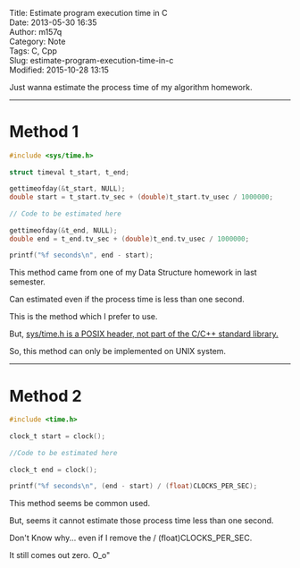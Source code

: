 Title: Estimate program execution time in C  
Date: 2013-05-30 16:35  
Author: m157q  
Category: Note  
Tags: C, Cpp  
Slug: estimate-program-execution-time-in-c  
Modified: 2015-10-28 13:15  
  
  
Just wanna estimate the process time of my algorithm homework.  
  
---  
  
# Method 1  
  
```c  
#include <sys/time.h>  
  
struct timeval t_start, t_end;  
  
gettimeofday(&t_start, NULL);  
double start = t_start.tv_sec + (double)t_start.tv_usec / 1000000;  
  
// Code to be estimated here  
  
gettimeofday(&t_end, NULL);  
double end = t_end.tv_sec + (double)t_end.tv_usec / 1000000;  
  
printf("%f seconds\n", end - start);  
```  
  
This method came from one of my Data Structure homework in last semester.  
  
Can estimated even if the process time is less than one second.  
  
This is the method which I prefer to use.  
  
But, [sys/time.h is a POSIX header, not part of the C/C++ standard library.](http://www.cplusplus.com/forum/beginner/22384/)  
  
So, this method can only be implemented on UNIX system.  
  
---  
  
# Method 2  
  
```c  
#include <time.h>  
  
clock_t start = clock();  
  
//Code to be estimated here  
  
clock_t end = clock();  
  
printf("%f seconds\n", (end - start) / (float)CLOCKS_PER_SEC);  
```  
  
This method seems be common used.  
  
But, seems it cannot estimate those process time less than one second.  
  
Don't Know why... even if I remove the / (float)CLOCKS_PER_SEC.   
  
It still comes out zero. O_o"  
